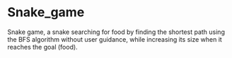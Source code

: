 # Snake_game
Snake game, a snake searching for food by finding the shortest path using the BFS algorithm without user guidance, while increasing its size when it reaches the goal (food).
